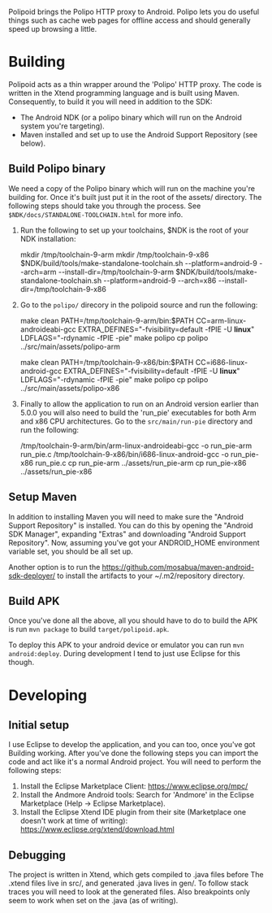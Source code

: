 Polipoid brings the Polipo HTTP proxy to Android. Polipo lets you do useful things such as cache web pages for offline access and should generally speed up browsing a little.

Building
========

Polipoid acts as a thin wrapper around the 'Polipo' HTTP proxy. The code is written in the Xtend programming language and is built using Maven. Consequently, to build it you will need in addition to the SDK:

  - The Android NDK (or a polipo binary which will run on the Android system you're targeting).
  - Maven installed and set up to use the Android Support Repository (see below).

Build Polipo binary
-------------------

We need a copy of the Polipo binary which will run on the machine you're building for. Once it's built just put it in the root of the assets/ directory. The following steps should take you through the process. See `$NDK/docs/STANDALONE-TOOLCHAIN.html` for more info.

1. Run the following to set up your toolchains, $NDK is the root of your NDK installation:

    mkdir /tmp/toolchain-9-arm
    mkdir /tmp/toolchain-9-x86
    $NDK/build/tools/make-standalone-toolchain.sh --platform=android-9 --arch=arm --install-dir=/tmp/toolchain-9-arm
    $NDK/build/tools/make-standalone-toolchain.sh --platform=android-9 --arch=x86 --install-dir=/tmp/toolchain-9-x86

2. Go to the `polipo/` direcory in the polipoid source and run the following:

    make clean
    PATH=/tmp/toolchain-9-arm/bin:$PATH CC=arm-linux-androideabi-gcc EXTRA_DEFINES="-fvisibility=default -fPIE -U __linux__" LDFLAGS="-rdynamic -fPIE -pie" make polipo
    cp polipo ../src/main/assets/polipo-arm

    make clean
    PATH=/tmp/toolchain-9-x86/bin:$PATH CC=i686-linux-android-gcc EXTRA_DEFINES="-fvisibility=default -fPIE -U __linux__" LDFLAGS="-rdynamic -fPIE -pie" make polipo
    cp polipo ../src/main/assets/polipo-x86

3. Finally to allow the application to run on an Android version earlier than 5.0.0 you will also need to build the 'run_pie' executables for both Arm and x86 CPU architectures. Go to the `src/main/run-pie` directory and run the following:

   /tmp/toolchain-9-arm/bin/arm-linux-androideabi-gcc -o run_pie-arm run_pie.c
   /tmp/toolchain-9-x86/bin/i686-linux-android-gcc -o run_pie-x86 run_pie.c
   cp run_pie-arm ../assets/run_pie-arm
   cp run_pie-x86 ../assets/run_pie-x86

Setup Maven
-----------
In addition to installing Maven you will need to make sure the "Android Support Repository" is installed. You can do this by opening the "Android SDK Manager", expanding "Extras" and downloading "Android Support Repository". Now, assuming you've got your ANDROID_HOME environment variable set, you should be all set up.

Another option is to run the https://github.com/mosabua/maven-android-sdk-deployer/ to install the artifacts to your ~/.m2/repository directory.

Build APK
---------
Once you've done all the above, all you should have to do to build the APK is run `mvn package` to build `target/polipoid.apk`.

To deploy this APK to your android device or emulator you can run `mvn android:deploy`. During development I tend to just use Eclipse for this though.


Developing
==========

Initial setup
-------------

I use Eclipse to develop the application, and you can too, once you've got Building working. After you've done the following steps you can import the code and act like it's a normal Android project. You will need to perform the following steps:

1. Install the Eclipse Marketplace Client: https://www.eclipse.org/mpc/
2. Install the Andmore Android tools: Search for 'Andmore' in the Eclipse Marketplace (Help -> Eclipse Marketplace).
3. Install the Eclipse Xtend IDE plugin from their site (Marketplace one doesn't work at time of writing): https://www.eclipse.org/xtend/download.html

Debugging
---------

The project is written in Xtend, which gets compiled to .java files before The .xtend files live in src/, and generated .java lives in gen/. To follow stack traces you will need to look at the generated files. Also breakpoints only seem to work when set on the .java (as of writing).
